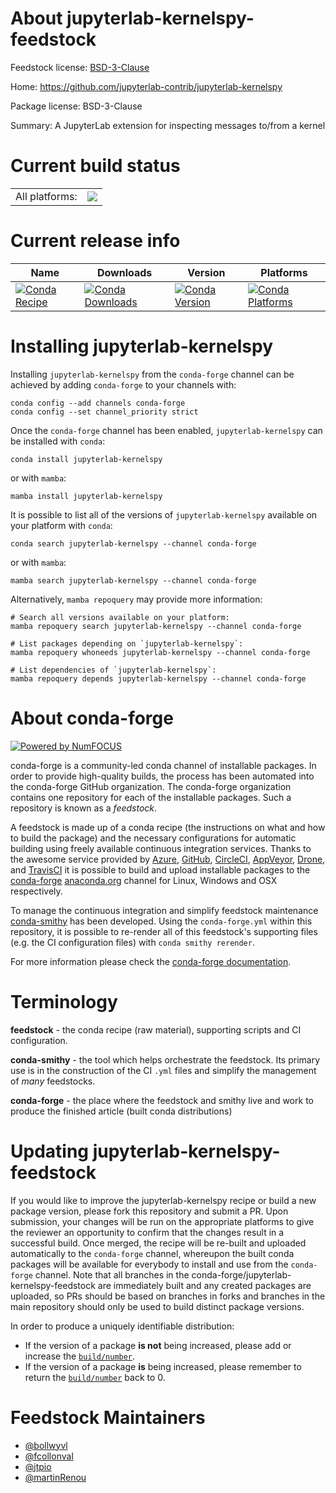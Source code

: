 About jupyterlab-kernelspy-feedstock
====================================

Feedstock license: [BSD-3-Clause](https://github.com/conda-forge/jupyterlab-kernelspy-feedstock/blob/main/LICENSE.txt)

Home: https://github.com/jupyterlab-contrib/jupyterlab-kernelspy

Package license: BSD-3-Clause

Summary: A JupyterLab extension for inspecting messages to/from a kernel

Current build status
====================


<table><tr><td>All platforms:</td>
    <td>
      <a href="https://dev.azure.com/conda-forge/feedstock-builds/_build/latest?definitionId=13302&branchName=main">
        <img src="https://dev.azure.com/conda-forge/feedstock-builds/_apis/build/status/jupyterlab-kernelspy-feedstock?branchName=main">
      </a>
    </td>
  </tr>
</table>

Current release info
====================

| Name | Downloads | Version | Platforms |
| --- | --- | --- | --- |
| [![Conda Recipe](https://img.shields.io/badge/recipe-jupyterlab--kernelspy-green.svg)](https://anaconda.org/conda-forge/jupyterlab-kernelspy) | [![Conda Downloads](https://img.shields.io/conda/dn/conda-forge/jupyterlab-kernelspy.svg)](https://anaconda.org/conda-forge/jupyterlab-kernelspy) | [![Conda Version](https://img.shields.io/conda/vn/conda-forge/jupyterlab-kernelspy.svg)](https://anaconda.org/conda-forge/jupyterlab-kernelspy) | [![Conda Platforms](https://img.shields.io/conda/pn/conda-forge/jupyterlab-kernelspy.svg)](https://anaconda.org/conda-forge/jupyterlab-kernelspy) |

Installing jupyterlab-kernelspy
===============================

Installing `jupyterlab-kernelspy` from the `conda-forge` channel can be achieved by adding `conda-forge` to your channels with:

```
conda config --add channels conda-forge
conda config --set channel_priority strict
```

Once the `conda-forge` channel has been enabled, `jupyterlab-kernelspy` can be installed with `conda`:

```
conda install jupyterlab-kernelspy
```

or with `mamba`:

```
mamba install jupyterlab-kernelspy
```

It is possible to list all of the versions of `jupyterlab-kernelspy` available on your platform with `conda`:

```
conda search jupyterlab-kernelspy --channel conda-forge
```

or with `mamba`:

```
mamba search jupyterlab-kernelspy --channel conda-forge
```

Alternatively, `mamba repoquery` may provide more information:

```
# Search all versions available on your platform:
mamba repoquery search jupyterlab-kernelspy --channel conda-forge

# List packages depending on `jupyterlab-kernelspy`:
mamba repoquery whoneeds jupyterlab-kernelspy --channel conda-forge

# List dependencies of `jupyterlab-kernelspy`:
mamba repoquery depends jupyterlab-kernelspy --channel conda-forge
```


About conda-forge
=================

[![Powered by
NumFOCUS](https://img.shields.io/badge/powered%20by-NumFOCUS-orange.svg?style=flat&colorA=E1523D&colorB=007D8A)](https://numfocus.org)

conda-forge is a community-led conda channel of installable packages.
In order to provide high-quality builds, the process has been automated into the
conda-forge GitHub organization. The conda-forge organization contains one repository
for each of the installable packages. Such a repository is known as a *feedstock*.

A feedstock is made up of a conda recipe (the instructions on what and how to build
the package) and the necessary configurations for automatic building using freely
available continuous integration services. Thanks to the awesome service provided by
[Azure](https://azure.microsoft.com/en-us/services/devops/), [GitHub](https://github.com/),
[CircleCI](https://circleci.com/), [AppVeyor](https://www.appveyor.com/),
[Drone](https://cloud.drone.io/welcome), and [TravisCI](https://travis-ci.com/)
it is possible to build and upload installable packages to the
[conda-forge](https://anaconda.org/conda-forge) [anaconda.org](https://anaconda.org/)
channel for Linux, Windows and OSX respectively.

To manage the continuous integration and simplify feedstock maintenance
[conda-smithy](https://github.com/conda-forge/conda-smithy) has been developed.
Using the ``conda-forge.yml`` within this repository, it is possible to re-render all of
this feedstock's supporting files (e.g. the CI configuration files) with ``conda smithy rerender``.

For more information please check the [conda-forge documentation](https://conda-forge.org/docs/).

Terminology
===========

**feedstock** - the conda recipe (raw material), supporting scripts and CI configuration.

**conda-smithy** - the tool which helps orchestrate the feedstock.
                   Its primary use is in the construction of the CI ``.yml`` files
                   and simplify the management of *many* feedstocks.

**conda-forge** - the place where the feedstock and smithy live and work to
                  produce the finished article (built conda distributions)


Updating jupyterlab-kernelspy-feedstock
=======================================

If you would like to improve the jupyterlab-kernelspy recipe or build a new
package version, please fork this repository and submit a PR. Upon submission,
your changes will be run on the appropriate platforms to give the reviewer an
opportunity to confirm that the changes result in a successful build. Once
merged, the recipe will be re-built and uploaded automatically to the
`conda-forge` channel, whereupon the built conda packages will be available for
everybody to install and use from the `conda-forge` channel.
Note that all branches in the conda-forge/jupyterlab-kernelspy-feedstock are
immediately built and any created packages are uploaded, so PRs should be based
on branches in forks and branches in the main repository should only be used to
build distinct package versions.

In order to produce a uniquely identifiable distribution:
 * If the version of a package **is not** being increased, please add or increase
   the [``build/number``](https://docs.conda.io/projects/conda-build/en/latest/resources/define-metadata.html#build-number-and-string).
 * If the version of a package **is** being increased, please remember to return
   the [``build/number``](https://docs.conda.io/projects/conda-build/en/latest/resources/define-metadata.html#build-number-and-string)
   back to 0.

Feedstock Maintainers
=====================

* [@bollwyvl](https://github.com/bollwyvl/)
* [@fcollonval](https://github.com/fcollonval/)
* [@jtpio](https://github.com/jtpio/)
* [@martinRenou](https://github.com/martinRenou/)

